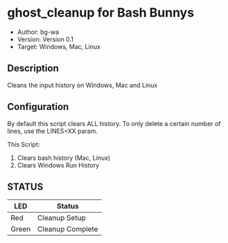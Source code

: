 # ghost_cleanup for Bash Bunnys

* Author: bg-wa
* Version: Version 0.1
* Target: Windows, Mac, Linux

## Description

Cleans the input history on Windows, Mac and Linux

## Configuration

By default this script clears ALL history.  To only delete a certain number of lines, use the LINES=XX param.

This Script:

1. Clears bash history (Mac, Linux)
2. Clears Windows Run History

## STATUS

| LED                | Status                                       |
| ------------------ | -------------------------------------------- |
| Red                | Cleanup Setup                                |
| Green              | Cleanup Complete                             |

